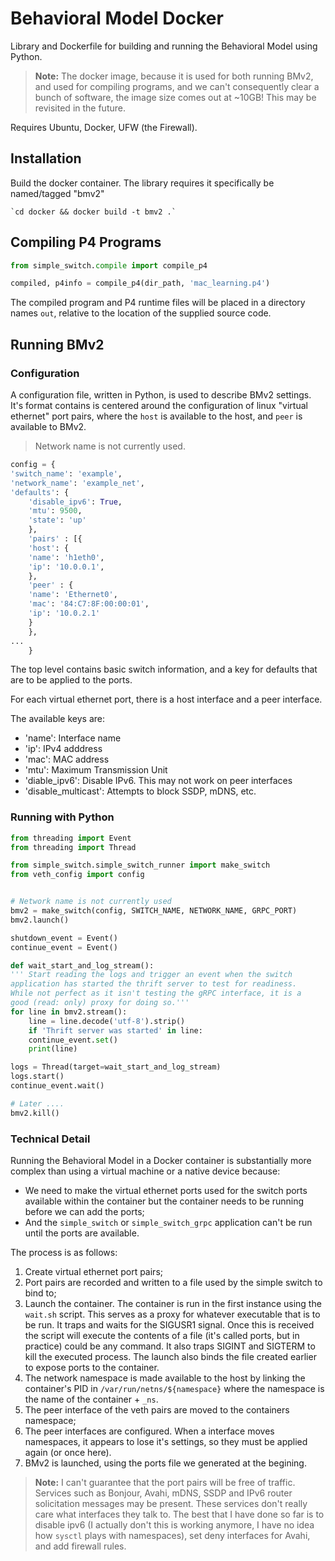 # Behavioral Model Docker

Library and Dockerfile for building and running the Behavioral Model using
Python.

> **Note:** The docker image, because it is used for both running BMv2, and used
> for compiling programs, and we can't consequently clear a bunch of software,
> the image size comes out at ~10GB! This may be revisited in the future.

Requires Ubuntu, Docker, UFW (the Firewall).

## Installation

Build the docker container. The library requires it specifically be named/tagged
"bmv2"

    `cd docker && docker build -t bmv2 .`

## Compiling P4 Programs

```python
from simple_switch.compile import compile_p4

compiled, p4info = compile_p4(dir_path, 'mac_learning.p4')
```

The compiled program and P4 runtime files will be placed in a directory names
`out`, relative to the location of the supplied source code.


## Running BMv2


### Configuration

A configuration file, written in Python, is used to describe BMv2 settings.
It's format contains is centered around the configuration of linux "virtual
ethernet" port pairs, where the `host` is available to the host, and `peer` is
available to BMv2.

> Network name is not currently used.

```python
config = {
'switch_name': 'example',
'network_name': 'example_net',
'defaults': {
    'disable_ipv6': True,
    'mtu': 9500,
    'state': 'up'
    },
    'pairs' : [{
    'host': {
	'name': 'h1eth0',
	'ip': '10.0.0.1',
    },
    'peer' : {
	'name': 'Ethernet0',
	'mac': '84:C7:8F:00:00:01',
	'ip': '10.0.2.1'
    }
    },
...
    }
```

The top level contains basic switch information, and a key for defaults that are
to be applied to the ports.

For each virtual ethernet port, there is a host interface and a peer interface.

The available keys are:
* 'name': Interface name
* 'ip': IPv4 adddress
* 'mac': MAC address
* 'mtu': Maximum Transmission Unit
* 'diable_ipv6': Disable IPv6. This may not work on peer interfaces
* 'disable_multicast': Attempts to block SSDP, mDNS, etc.




### Running with Python

```python
from threading import Event
from threading import Thread

from simple_switch.simple_switch_runner import make_switch
from veth_config import config


# Network name is not currently used
bmv2 = make_switch(config, SWITCH_NAME, NETWORK_NAME, GRPC_PORT)
bmv2.launch()

shutdown_event = Event()
continue_event = Event()

def wait_start_and_log_stream():
''' Start reading the logs and trigger an event when the switch
application has started the thrift server to test for readiness.
While not perfect as it isn't testing the gRPC interface, it is a
good (read: only) proxy for doing so.'''
for line in bmv2.stream():
    line = line.decode('utf-8').strip()
    if 'Thrift server was started' in line:
	continue_event.set()
    print(line)

logs = Thread(target=wait_start_and_log_stream)
logs.start()
continue_event.wait()

# Later ....
bmv2.kill()
```

### Technical Detail

Running the Behavioral Model in a Docker container is substantially more complex
than using a virtual machine or a native device because:

* We need to make the virtual ethernet ports used for the switch ports 
  available within the container but the container needs to be running before we
  can add the ports;
* And the `simple_switch` or `simple_switch_grpc` application can't be run until
  the ports are available.


The process is as follows:
1. Create virtual ethernet port pairs;
2. Port pairs are recorded and written to a file used by the simple switch to
   bind to;
3. Launch the container. The container is run in the first instance using the
   `wait.sh` script. This serves as a proxy for whatever executable that is to
   be run. It traps and waits for the SIGUSR1 signal. Once this is received the
   script will execute the contents of a file (it's called ports, but in
   practice) could be any command. It also traps SIGINT and SIGTERM to kill the
   executed process. The launch also binds the file created earlier to expose
   ports to the container.
4. The network namespace is made available to the host by linking the 
   container's PID in `/var/run/netns/${namespace}` where the namespace is the
   name of the container + `_ns`.
5. The peer interface of the veth pairs are moved to the containers namespace;
6. The peer interfaces are configured. When a interface moves namespaces, it
   appears to lose it's settings, so they must be applied again (or once here).
7. BMv2 is launched, using the ports file we generated at the begining.


> **Note:** I can't guarantee that the port pairs will be free of traffic. 
> Services such as Bonjour, Avahi, mDNS, SSDP and IPv6 router solicitation
> messages may be present. These services don't really care what interfaces they
> talk to. The best that I have done so far is to disable ipv6 (I actually 
> don't this is working anymore, I have no idea how `sysctl` plays with 
> namespaces), set deny interfaces for Avahi, and add firewall rules.



